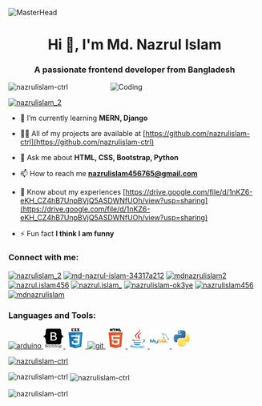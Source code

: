 ![MasterHead](https://www.joberty.com/blog/content/images/size/w1272/2023/09/web-developers.png)
<h1 align="center">Hi 👋, I'm Md. Nazrul Islam</h1>
<h3 align="center">A passionate frontend developer from Bangladesh</h3>
<img align="right" alt="Coding" width="300"  src="https://cdn.dribbble.com/users/926537/screenshots/4502924/media/18181eb39eec9784db256e246954adba.gif">
<p align="left"> <img src="https://komarev.com/ghpvc/?username=nazrulislam-ctrl&label=Profile%20views&color=0e75b6&style=flat" alt="nazrulislam-ctrl" /> </p>
<p align="left"> <a href="https://twitter.com/nazrulislam_2" target="blank"><img src="https://img.shields.io/twitter/follow/nazrulislam_2?logo=twitter&style=for-the-badge" alt="nazrulislam_2" /></a> </p>

- 🌱 I’m currently learning **MERN, Django**

- 👨‍💻 All of my projects are available at [https://github.com/nazrulislam-ctrl](https://github.com/nazrulislam-ctrl)

- 💬 Ask me about **HTML, CSS, Bootstrap, Python**

- 📫 How to reach me **nazrulislam456765@gmail.com**

- 📄 Know about my experiences [https://drive.google.com/file/d/1nKZ6-eKH_CZ4hB7UnpBVjQ5ASDWNfUOh/view?usp=sharing](https://drive.google.com/file/d/1nKZ6-eKH_CZ4hB7UnpBVjQ5ASDWNfUOh/view?usp=sharing)

- ⚡ Fun fact **I think I am funny**

<h3 align="left">Connect with me:</h3>
<p align="left">
<a href="https://twitter.com/nazrulislam_2" target="blank"><img align="center" src="https://raw.githubusercontent.com/rahuldkjain/github-profile-readme-generator/master/src/images/icons/Social/twitter.svg" alt="nazrulislam_2" height="30" width="40" /></a>
<a href="https://linkedin.com/in/md-nazrul-islam-34317a212" target="blank"><img align="center" src="https://raw.githubusercontent.com/rahuldkjain/github-profile-readme-generator/master/src/images/icons/Social/linked-in-alt.svg" alt="md-nazrul-islam-34317a212" height="30" width="40" /></a>
<a href="https://kaggle.com/mdnazrulislam2" target="blank"><img align="center" src="https://raw.githubusercontent.com/rahuldkjain/github-profile-readme-generator/master/src/images/icons/Social/kaggle.svg" alt="mdnazrulislam2" height="30" width="40" /></a>
<a href="https://fb.com/nazrul.islam456" target="blank"><img align="center" src="https://raw.githubusercontent.com/rahuldkjain/github-profile-readme-generator/master/src/images/icons/Social/facebook.svg" alt="nazrul.islam456" height="30" width="40" /></a>
<a href="https://instagram.com/nazrul.islam_" target="blank"><img align="center" src="https://raw.githubusercontent.com/rahuldkjain/github-profile-readme-generator/master/src/images/icons/Social/instagram.svg" alt="nazrul.islam_" height="30" width="40" /></a>
<a href="https://www.youtube.com/c/nazrulislam-ok3ye" target="blank"><img align="center" src="https://raw.githubusercontent.com/rahuldkjain/github-profile-readme-generator/master/src/images/icons/Social/youtube.svg" alt="nazrulislam-ok3ye" height="30" width="40" /></a>
<a href="https://www.hackerrank.com/nazrulislam456" target="blank"><img align="center" src="https://raw.githubusercontent.com/rahuldkjain/github-profile-readme-generator/master/src/images/icons/Social/hackerrank.svg" alt="nazrulislam456" height="30" width="40" /></a>
<a href="https://www.leetcode.com/mdnazrulislam" target="blank"><img align="center" src="https://raw.githubusercontent.com/rahuldkjain/github-profile-readme-generator/master/src/images/icons/Social/leet-code.svg" alt="mdnazrulislam" height="30" width="40" /></a>
</p>

<h3 align="left">Languages and Tools:</h3>
<p align="left"> <a href="https://www.arduino.cc/" target="_blank" rel="noreferrer"> <img src="https://cdn.worldvectorlogo.com/logos/arduino-1.svg" alt="arduino" width="40" height="40"/> </a> <a href="https://getbootstrap.com" target="_blank" rel="noreferrer"> <img src="https://raw.githubusercontent.com/devicons/devicon/master/icons/bootstrap/bootstrap-plain-wordmark.svg" alt="bootstrap" width="40" height="40"/> </a> <a href="https://www.w3schools.com/css/" target="_blank" rel="noreferrer"> <img src="https://raw.githubusercontent.com/devicons/devicon/master/icons/css3/css3-original-wordmark.svg" alt="css3" width="40" height="40"/> </a> <a href="https://git-scm.com/" target="_blank" rel="noreferrer"> <img src="https://www.vectorlogo.zone/logos/git-scm/git-scm-icon.svg" alt="git" width="40" height="40"/> </a> <a href="https://www.w3.org/html/" target="_blank" rel="noreferrer"> <img src="https://raw.githubusercontent.com/devicons/devicon/master/icons/html5/html5-original-wordmark.svg" alt="html5" width="40" height="40"/> </a> <a href="https://www.java.com" target="_blank" rel="noreferrer"> <img src="https://raw.githubusercontent.com/devicons/devicon/master/icons/java/java-original.svg" alt="java" width="40" height="40"/> </a> <a href="https://www.mysql.com/" target="_blank" rel="noreferrer"> <img src="https://raw.githubusercontent.com/devicons/devicon/master/icons/mysql/mysql-original-wordmark.svg" alt="mysql" width="40" height="40"/> </a> <a href="https://www.python.org" target="_blank" rel="noreferrer"> <img src="https://raw.githubusercontent.com/devicons/devicon/master/icons/python/python-original.svg" alt="python" width="40" height="40"/> </a> </p>

<p align="left"> <a href="https://github.com/ryo-ma/github-profile-trophy"><img src="https://github-profile-trophy.vercel.app/?username=nazrulislam-ctrl" alt="nazrulislam-ctrl" /></a> </p>

<p><img align="left" src="https://github-readme-stats.vercel.app/api/top-langs?username=nazrulislam-ctrl&show_icons=true&locale=en&layout=compact" alt="nazrulislam-ctrl" /></p>

<p>&nbsp;<img align="center" src="https://github-readme-stats.vercel.app/api?username=nazrulislam-ctrl&show_icons=true&locale=en" alt="nazrulislam-ctrl" /></p>

<p><img align="center" src="https://github-readme-streak-stats.herokuapp.com/?user=nazrulislam-ctrl&" alt="nazrulislam-ctrl" /></p>


<!---
nazrulislam-ctrl/nazrulislam-ctrl is a ✨ special ✨ repository because its `README.md` (this file) appears on your GitHub profile.
You can click the Preview link to take a look at your changes.
--->

